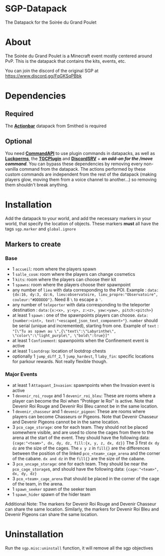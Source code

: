 # SGP-Datapack

The Datapack for the Soirée du Grand Poulet

# About

The Soirée du Grand Poulet is a Minecraft event mostly centered around PvP. This is the datapack that contains the kits, events, etc.

You can join the discord of the original SGP at https://www.discord.gg/FqGKSqPBbk

# Dependencies

## Required

The [**Actionbar**](https://wiki.smithed.dev/libraries/actionbar/) datapack from Smithed is required

## Optional

You need [**CommandAPI**](https://commandapi.jorel.dev/) to use plugin commands in datapacks, as well as [**Luckperms**](https://luckperms.net/), the [**TGCPlugin**](https://github.com/the-great-chicken/TGC-Plugin-v2/tree/main) and [**DiscordSRV**](https://www.spigotmc.org/resources/discordsrv.18494/) + **_an add-on for the /move command_**.
You can bypass these dependencies by removing every non-vanilla command from the datapack. The actions performed by these custom commands are independent from the rest of the datapack (making players glow, moving them from a voice channel to another...) so removing them shouldn't break anything.

# Installation

Add the datapack to your world, and add the necessary markers in your world, that specify the location of objects. These markers **must** all have the tags `sgp.marker` and `global.ignore`

## Markers to create

### Base

- 1 `accueil`: room where the players spawn
- 1 `salle_cosm`: room where the players can change cosmetics
- 1 `kits`: room where the players can choose their kit
- 1 `spawns`: room where the players choose their spawnpoint
- any number of `lieu` with data corresponding to the POI. Example : `data:{dx:16, dy:3, dz:6, lieu:observatoire, lieu_propre:"Observatoire", couleur:"#DDDDDD"}`. Need 8 `\` to escape a `'`.
- any number of `teleporter` with data corresponding to the teleporter destination : `data:{x:<x>, y:<y>, z:<z>, yaw:<yaw>, pitch:<pitch>}`
- at least 1 `spawn` : one of the spawnpoints players can choose. `data:{number:<int>, text:"<escaped_json_text_component>"}`. `number` should be serial (unique and incremented), starting from one. Example of `text` : `"[\"Tu as spawn au \",{\"text\":\"Labyrinthe\", \"color\":\"light_purple\", \"bold\":true}]"`
- at least 1 `Confinement`: spawnpoints when the Confinement event is active
- at least 1 `Lootdrop`: location of lootdrop chests
- optionally 1 `jump_diff_2`, 1 `jump_hardest`, 1 `laby_fin`: specific locations for parkour rewards. Not really flexible though.

### Major Events

- at least 1 `Attaquant_Invasion`: spawnpoints when the Invasion event is active
- 1 `devenir_roi_rouge` and 1 `devenir_roi_bleu`: These are rooms where a player can become the Roi when "Protéger le Roi" is active. Note that Devenir Roi Rouge and Devenir Roi Bleu cannot be in the same location.
- 1 `devenir_chasseur` and 1 `devenir_pigeon`: These are rooms where players can become Chasseurs or Pigeons. Note that Devenir Chasseur and Devenir Pigeons cannot be in the same location.
- 3 `pco_cage_storage`: one for each team. They should not be placed somewhere visible, and are used to clone the cages from there to the arena at the start of the event. They should have the following data: `{cage:"<team>", dx, dy, dz, fill:{x, y, z, dx, dz}}` The 3 first `dx dy dz` are the size of the cages. The `x y z` in `fill{}` are the differences between the position of the linked `pco_<team>_cage_arena` and the corner of the cabane. `dx and dz` in the `fill{}` are the size of the cabane.
- 3 `pco_uncage_storage`: one for each team. They should be near the `pco_cage_storage`s, and should have the following data: `{cage:"<team>", dx, dy, dz}`
- 3 `pco_<team>_cage_arena` that should be placed in the corner of the cage of the team, in the arena.
- 1 `spawn_seeker` spawn of the seeker team
- 1 `spawn_hider` spawn of the hider team

Additional Note: The markers for Devenir Roi Rouge and Devenir Chasseur can share the same location. Similarly, the markers for Devenir Roi Bleu and Devenir Pigeons can share the same location.

# Uninstallation

Run the `sgp.misc:uninstall` function, it will remove all the sgp objectives
